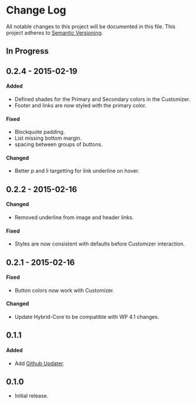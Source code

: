 # Change Log
All notable changes to this project will be documented in this file.
This project adheres to [Semantic Versioning](http://semver.org/).

## In Progress

## 0.2.4 - 2015-02-19
#### Added
- Defined shades for the Primary and Secondary colors in the Customizer.
- Footer and links are now styled with the primary color.

#### Fixed
- Blockquote padding.
- List missing bottom margin.
- spacing between groups of buttons.

#### Changed
- Better p and li targetting for link underline on hover.

## 0.2.2 - 2015-02-16
#### Changed
- Removed underline from image and header links.

#### Fixed
- Styles are now consistent with defaults before Customizer interaction.

## 0.2.1 - 2015-02-16
#### Fixed
- Button colors now work with Customizer.

#### Changed
- Update Hybrid-Core to be compatible with WP 4.1 changes.

## 0.1.1
#### Added
- Add [Github Updater](https://github.com/afragen/github-updater).

## 0.1.0
- Initial release.
